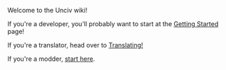 Welcome to the Unciv wiki!

If you're a developer, you'll probably want to start at the [Getting Started](Developers/Getting-Started.md) page!

If you're a translator, head over to [Translating!](Other/Translating.md)

If you're a modder, [start here](Modders/Mods.md).

